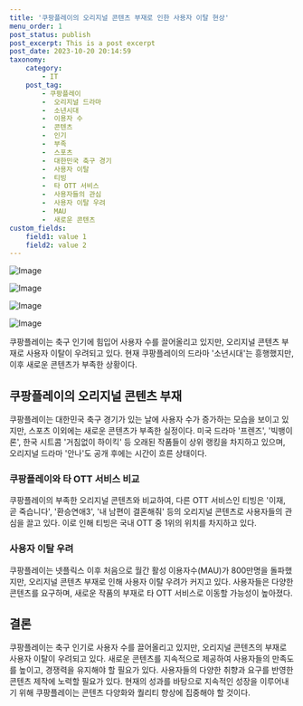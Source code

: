 ```yaml
---
title: '쿠팡플레이의 오리지널 콘텐츠 부재로 인한 사용자 이탈 현상'
menu_order: 1
post_status: publish
post_excerpt: This is a post excerpt
post_date: 2023-10-20 20:14:59
taxonomy:
    category:
        - IT
    post_tag:
        - 쿠팡플레이
        -  오리지널 드라마
        -  소년시대
        -  이용자 수
        -  콘텐츠
        -  인기
        -  부족
        -  스포츠
        -  대한민국 축구 경기
        -  사용자 이탈
        -  티빙
        -  타 OTT 서비스
        -  사용자들의 관심
        -  사용자 이탈 우려
        -  MAU
        -  새로운 콘텐츠
custom_fields:
    field1: value 1
    field2: value 2
---
```


![Image](https://imgnews.pstatic.net/image/016/2024/02/06/20240206000782_0_20240206185201260.jpg?type=w647)

![Image](https://imgnews.pstatic.net/image/016/2024/02/06/20240206000545_0_20240206185201264.jpg?type=w647)

![Image](https://imgnews.pstatic.net/image/016/2024/02/06/20240206000783_0_20240206185201269.jpg?type=w647)

![Image](https://imgnews.pstatic.net/image/016/2024/02/06/20240206000784_0_20240206185201273.jpg?type=w647)


쿠팡플레이는 축구 인기에 힘입어 사용자 수를 끌어올리고 있지만, 오리지널 콘텐츠 부재로 사용자 이탈이 우려되고 있다. 현재 쿠팡플레이의 드라마 '소년시대'는 흥행했지만, 이후 새로운 콘텐츠가 부족한 상황이다.

## 쿠팡플레이의 오리지널 콘텐츠 부재
쿠팡플레이는 대한민국 축구 경기가 있는 날에 사용자 수가 증가하는 모습을 보이고 있지만, 스포츠 이외에는 새로운 콘텐츠가 부족한 실정이다. 미국 드라마 '프렌즈', '빅뱅이론', 한국 시트콤 '거침없이 하이킥' 등 오래된 작품들이 상위 랭킹을 차지하고 있으며, 오리지널 드라마 '안나'도 공개 후에는 시간이 흐른 상태이다.

### 쿠팡플레이와 타 OTT 서비스 비교
쿠팡플레이의 부족한 오리지널 콘텐츠와 비교하여, 다른 OTT 서비스인 티빙은 '이재, 곧 죽습니다', '환승연애3', '내 남편이 결혼해줘' 등의 오리지널 콘텐츠로 사용자들의 관심을 끌고 있다. 이로 인해 티빙은 국내 OTT 중 1위의 위치를 차지하고 있다.

### 사용자 이탈 우려
쿠팡플레이는 넷플릭스 이후 처음으로 월간 활성 이용자수(MAU)가 800만명을 돌파했지만, 오리지널 콘텐츠 부재로 인해 사용자 이탈 우려가 커지고 있다. 사용자들은 다양한 콘텐츠를 요구하며, 새로운 작품의 부재로 타 OTT 서비스로 이동할 가능성이 높아졌다.

## 결론
쿠팡플레이는 축구 인기로 사용자 수를 끌어올리고 있지만, 오리지널 콘텐츠의 부재로 사용자 이탈이 우려되고 있다. 새로운 콘텐츠를 지속적으로 제공하여 사용자들의 만족도를 높이고, 경쟁력을 유지해야 할 필요가 있다. 사용자들의 다양한 취향과 요구를 반영한 콘텐츠 제작에 노력할 필요가 있다. 현재의 성과를 바탕으로 지속적인 성장을 이루어내기 위해 쿠팡플레이는 콘텐츠 다양화와 퀄리티 향상에 집중해야 할 것이다.
